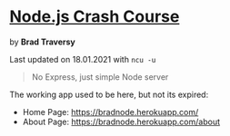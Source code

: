 # [Node.js Crash Course](https://www.youtube.com/watch?v=fBNz5xF-Kx4&t=4210s)

by **Brad Traversy**

Last updated on 18.01.2021 with `ncu -u`

> No Express, just simple Node server

The working app used to be here, but not its expired:
- Home Page: https://bradnode.herokuapp.com/
- About Page: https://bradnode.herokuapp.com/about
